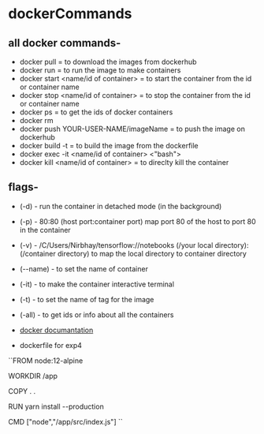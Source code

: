 # dockerCommands

## all docker commands-

- docker pull <name of image> = to download the images from dockerhub
- docker run <name of image> = to run the image to make containers
- docker start <name/id of container> = to start the container from the id or container name
- docker stop <name/id of container> = to stop the container from the id or container name
- docker ps = to get the ids of docker containers
- docker rm <the-container-id or name>
- docker push YOUR-USER-NAME/imageName = to push the image on dockerhub
- docker build -t <name of image> = to build the image from the dockerfile
- docker exec -it <name/id of container> <"bash">
- docker kill <name/id of container> = to direclty kill the container

  
## flags-

- (-d) - run the container in detached mode (in the background)
- (-p) - 80:80 (host port:container port) map port 80 of the host to port 80 in the container
- (-v) - /C/Users/Nirbhay/tensorflow://notebooks (/your local directory):(/container directory) to map the local directory to container directory
- (--name) - to set the name of container
- (-it) - to make the container interactive terminal
- (-t) - to set the name of tag for the image
- (-all) - to get ids or info about all the containers
  
- [docker documantation](https://docs.docker.com/engine/reference/run/)
  
- dockerfile for exp4

``FROM node:12-alpine

WORKDIR /app

COPY . .

RUN yarn install --production

CMD ["node","/app/src/index.js"]
``
